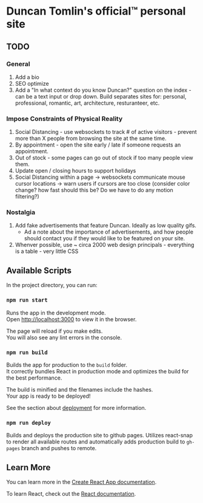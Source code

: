 # Duncan Tomlin's official™ personal site


## TODO 

### General 

1. Add a bio
2. SEO optimize
2. Add a "In what context do you know Duncan?" question on the index - can be a text input or drop down. Build separates sites for: personal, professional, romantic, art, architecture, resturanteer, etc.

### Impose Constraints of Physical Reality 

1. Social Distancing - use websockets to track # of active visitors - prevent more than X people from browsing the site at the same time.
2. By appointment - open the site early / late if someone requests an appointment.
3. Out of stock - some pages can go out of stock if too many people view them.
4. Update open / closing hours to support holidays
5. Social Distancing within a page -> websockets communicate mouse cursor locations -> warn users if cursors are too close (consider color change? how fast should this be? Do we have to do any motion filtering?)

### Nostalgia

1. Add fake advertisements that feature Duncan. Ideally as low quality gifs.
    - Ad a note about the importance of advertisements, and how people should contact you if they would like to be featured on your site. 
2. Whenver possible, use ~ circa 2000 web design principals - everything is a table - very little CSS

## Available Scripts

In the project directory, you can run:

### `npm run start`

Runs the app in the development mode.<br />
Open [http://localhost:3000](http://localhost:3000) to view it in the browser.

The page will reload if you make edits.<br />
You will also see any lint errors in the console.

### `npm run build`

Builds the app for production to the `build` folder.<br />
It correctly bundles React in production mode and optimizes the build for the best performance.

The build is minified and the filenames include the hashes.<br />
Your app is ready to be deployed!

See the section about [deployment](https://facebook.github.io/create-react-app/docs/deployment) for more information.

### `npm run deploy`

Builds and deploys the production site to github pages. Utilizes react-snap to render all available routes and automatically adds production build to `gh-pages` branch and pushes to remote.

## Learn More

You can learn more in the [Create React App documentation](https://facebook.github.io/create-react-app/docs/getting-started).

To learn React, check out the [React documentation](https://reactjs.org/).
